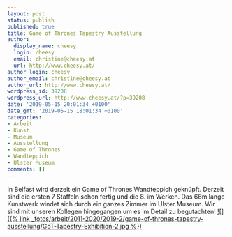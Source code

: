 ```yaml
---
layout: post
status: publish
published: true
title: Game of Thrones Tapestry Ausstellung
author:
  display_name: cheesy
  login: cheesy
  email: christine@cheesy.at
  url: http://www.cheesy.at/
author_login: cheesy
author_email: christine@cheesy.at
author_url: http://www.cheesy.at/
wordpress_id: 39208
wordpress_url: http://www.cheesy.at/?p=39208
date: '2019-05-15 20:01:34 +0100'
date_gmt: '2019-05-15 18:01:34 +0100'
categories:
- Arbeit
- Kunst
- Museum
- Ausstellung
- Game of Thrones
- Wandteppich
- Ulster Museum
comments: []
---
```

In Belfast wird derzeit ein Game of Thrones Wandteppich geknüpft. Derzeit sind die ersten 7 Staffeln schon fertig und die 8. im Werken. Das 66m lange Kunstwerk windet sich durch ein ganzes Zimmer im Ulster Museum. Wir sind mit unseren Kollegen hingegangen um es im Detail zu begutachten!
[![]({% link _fotos/arbeit/2011-2020/2019-2/game-of-thrones-tapestry-ausstellung/GoT-Tapestry-Exhibition-2.jpg %})](http://www.cheesy.at/fotos/arbeit/game-of-thrones-tapestry-ausstellung/)
